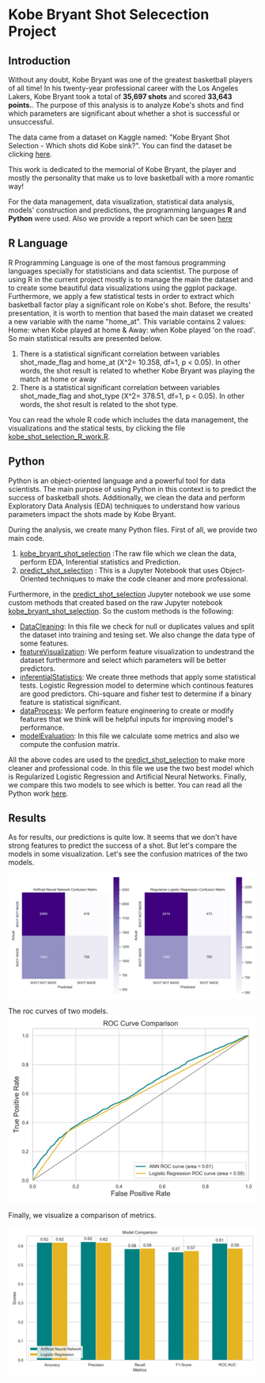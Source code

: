 # Kobe Bryant Shot Selecection Project

## Introduction

Without any doubt, Kobe Bryant was one of the greatest basketball players of all time! In his twenty-year professional career with the Los Angeles Lakers, Kobe Bryant took a total of **35,697 shots** and scored **33,643 points.**. The purpose of this analysis is to analyze Kobe's shots and find which parameters are significant about whether a shot is successful or unsuccessful.

The data came from a dataset on Kaggle named: "Kobe Bryant Shot Selection - Which shots did Kobe sink?". You can find the dataset be clicking [here](https://www.kaggle.com/competitions/kobe-bryant-shot-selection).

This work is dedicated to the memorial of Kobe Bryant, the player and mostly the personality that make us to love basketball with a more romantic way!

For the data management, data visualization, statistical data analysis, models' construction and predictions, the programming languages **R** and **Python** were used. Also we provide a report which can be seen [here]()

## R Language
R Programming Language is one of the most famous programming languages specially for statisticians and data scientist. The purpose of using R in the current project mostly is to manage the main the dataset and to create some beautiful data visualizations using the ggplot package. Furthermore, we apply a few statistical tests in order to extract which basketball factor play a significant role on Kobe's shot. 
Before, the results' presentation, it is worth to mention that based the main dataset we created a new variable with the name "home_at". This variable contains 2 values: Home: when Kobe played at home & Away: when Kobe played 'on the road'. So main statistical results are presented below.
1. There is a statistical significant correlation between variables shot_made_flag and home_at (Χ^2= 10.358, df=1, p < 0.05). In other words, the shot result is related to whether Kobe Bryant was playing the match at home or away 
2. There is a statistical significant correlation between variables shot_made_flag and shot_type (Χ^2= 378.51, df=1, p < 0.05). In other words, the shot result is related to the shot type.

You can read the whole R code which includes the data management, the visualizations and the statical tests, by clicking the file [kobe_shot_selection_R_work.R]().  

## Python
Python is an object-oriented language and a powerful tool for data scientists. The main purpose of using Python in this context is to predict the success of basketball shots. Additionally, we clean the data and perform Exploratory Data Analysis (EDA) techniques to understand how various parameters impact the shots made by Kobe Bryant.

During the analysis, we create many Python files. First of all, we provide two main code.

1. [kobe_bryant_shot_selection]() :The raw file which we clean the data, perform EDA, Inferential statistics and Prediction.
2. [predict_shot_selection]() : This is a Jupyter Notebook that uses Object-Oriented techniques to make the code cleaner and more professional. 

Furthermore, in the [predict_shot_selection]() Jupyter notebook we use some custom methods that created based on the raw Jupyter notebook [kobe_bryant_shot_selection](). So the custom methods is the following:

- [DataCleaning](): In this file we check for null or duplicates values and split the dataset into training and tesing set. We also change the data type of some features.
- [featureVisualization](): We perform feature visualization to undestrand the dataset furthermore and select which parameters will be better predictors.
- [inferentialStatistics](): We create three methods that apply some statistical tests. Logistic Regression model to determine which continous features are good predictors. Chi-square and fisher test to determine if a binary feature is statistical significant. 
- [dataProcess](): We perform feature engineering to create or modify features that we think will be helpful inputs for improving model's performance.
- [modelEvaluation](): In this file we calculate some metrics and also we compute the confusion matrix.


All the above codes are used to the [predict_shot_selection]() to make more cleaner and professional code. In this file we use the two best model which is Regularized Logistic Regression and Artificial Neural Networks. Finally, we compare this two models to see which is better. You can read all the Python work [here]().

## Results

As for results, our predictions is quite low. It seems that we don't have strong features to predict the success of a shot. But let's compare the models in some visualization.
Let's see the confusion matrices of the two models.

![Poll Mockup](./images/confusion_matrices2.png)


The roc curves of two models.
![Poll Mockup](./images/roc_curves_comparison.png)

Finally, we visualize a comparison of metrics.

![Poll Mockup](./images/metrics_comparison.png)
